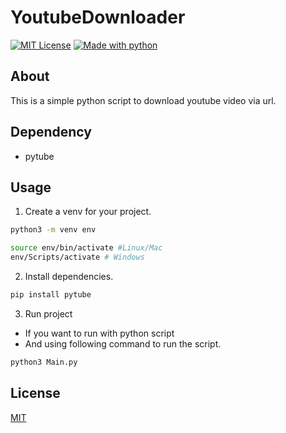 # YoutubeDownloader 

[![MIT License](https://img.shields.io/badge/license-MIT-red)](https://github.com/seanwhitee/YoutubeDownloader/blob/main/license)
[![Made with python](https://img.shields.io/badge/Made%20with-Python-brightgreen)](https://www.python.org/)

## About
This is a simple python script to download youtube video via url.


## Dependency
- pytube

## Usage
1. Create a venv for your project.
```bash
python3 -m venv env

source env/bin/activate #Linux/Mac
env/Scripts/activate # Windows
```
2. Install dependencies.
```bash
pip install pytube
```

3. Run project

- If you want to run with python script
- And using following command to run the script.

```bash
python3 Main.py
```

## License
[MIT](https://github.com/seanwhitee/YoutubeDownloader/blob/main/license)